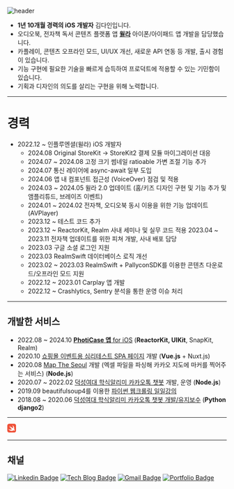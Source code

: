 ![header](https://capsule-render.vercel.app/api?type=waving&color=2D9CDB&height=200&section=header&text=iOS%20개발자&fontColor=ffffff&fontSize=60)  
- **1년 10개월 경력의 iOS 개발자** 김다인입니다.
- 오디오북, 전자책 독서 콘텐츠 플랫폼 앱 **[윌라](https://apps.apple.com/kr/app/%EC%9C%8C%EB%9D%BC/id1250319483)** 아이폰/아이패드 앱 개발을 담당했습니다.
- 카플레이, 콘텐츠 오프라인 모드, UI/UX 개선, 새로운 API 연동 등 개발, 출시 경험이 있습니다.
- 기능 구현에 필요한 기술을 빠르게 습득하여 프로덕트에 적용할 수 있는 기민함이 있습니다.
- 기획과 디자인의 의도를 살리는 구현을 위해 노력합니다.
  
---
# 경력
- 2022.12 ~ 인플루엔셜(윌라) iOS 개발자
  - 2024.08 Original StoreKit -> StoreKit2 결제 모듈 마이그레이션 대응
  - 2024.07 ~ 2024.08 고정 크기 썸네일 ratioable 가변 조절 기능 추가
  - 2024.07 통신 레이어에 async-await 일부 도입
  - 2024.06 앱 내 컴포넌트 접근성 (VoiceOver) 점검 및 적용
  - 2024.03 ~ 2024.05 윌라 2.0 업데이트 (홈/키즈 디자인 구현 및 기능 추가 및 앰플리튜드, 브레이즈 이벤트)
  - 2024.01 ~ 2024.02 전자책, 오디오북 동시 이용을 위한 기능 업데이트 (AVPlayer)
  - 2023.12 ~ 테스트 코드 추가
  - 2023.12 ~ ReactorKit, Realm 사내 세미나 및 실무 코드 적용
    2023.04 ~ 2023.11 전자책 업데이트를 위한 피쳐 개발, 사내 배포 담당
  - 2023.03 구글 소셜 로그인 지원
  - 2023.03 RealmSwift 데이터베이스 로직 개선
  - 2023.02 ~ 2023.03 RealmSwift + PallyconSDK를 이용한 콘텐츠 다운로드/오프라인 모드 지원
  - 2022.12 ~ 2023.01 Carplay 앱 개발
  - 2022.12 ~ Crashlytics, Sentry 분석을 통한 운영 이슈 처리
---
## 개발한 서비스
- 2022.08 ~ 2024.10 [**PhotiCase 앱** for iOS](https://apps.apple.com/kr/app/%ED%8F%AC%ED%8B%B0%EC%BC%80%EC%9D%B4%EC%8A%A4/id6443459422) (**ReactorKit, UIKit**, SnapKit, Realm)
- 2020.10 [쇼핑몰 이벤트용 심리테스트 SPA 페이지](https://coffee-mindtest.github.io/build-the-test/) 개발 (**Vue.js** + Nuxt.js)
- 2020.08 [Map The Seoul](https://github.com/dev-dain/Map-The-Seoul) 개발 (엑셀 파일을 파싱해 카카오 지도에 마커를 찍어주는 서비스) (**Node.js**)
- 2020.07 ~ 2022.02 [덕성여대 학식알리미 카카오톡 챗봇](https://github.com/dev-dain/Duksung-meal-js) 개발, 운영 (**Node.js**)
- 2019.09 beautifulsoup4를 이용한 [파이썬 웹크롤링 일일강의](https://github.com/dev-dain/python-crawling-example)
- 2018.08 ~ 2020.06 [덕성여대 학식알리미 카카오톡 챗봇 개발/유지보수](https://github.com/dev-dain/Duksung-meal-for-kakao) (**Python django2**)

---
<code><img height="20" src="https://raw.githubusercontent.com/github/explore/80688e429a7d4ef2fca1e82350fe8e3517d3494d/topics/swift/swift.png"></code>

---
## 채널  
[![Linkedin Badge](https://img.shields.io/badge/-LinkedIn-blue?style=flat-square&logo=Linkedin&logoColor=white&link=https://www.linkedin.com/in/dev-dain/)](https://www.linkedin.com/in/dev-dain/)
[![Tech Blog Badge](http://img.shields.io/badge/-Tech%20blog-black?style=flat-square&logo=github&link=https://dev-dain.tistory.com/)](https://dev-dain.tistory.com/)
[![Gmail Badge](https://img.shields.io/badge/-Gmail-d14836?style=flat-square&logo=Gmail&logoColor=white&link=mailto:dev.dain.k@gmail.com)](mailto:dev.dain.k@gmail.com)
[![Portfolio Badge](https://img.shields.io/badge/Portfolio-ffffff?style=flat-square&logo=Notion&logoColor=black&link=https://www.notion.so/af94dc3f80c54bf18983870eaee6ab96)](https://www.notion.so/af94dc3f80c54bf18983870eaee6ab96)

